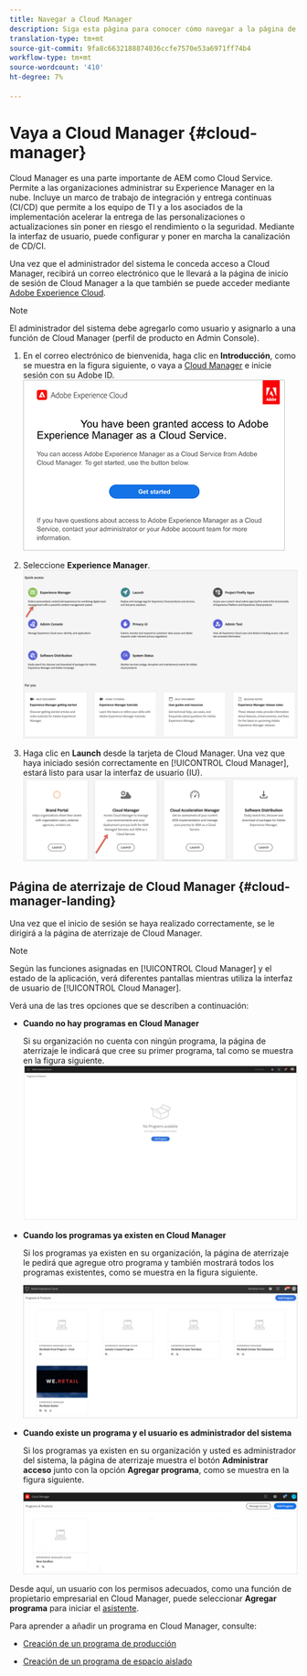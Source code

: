 ```yaml
---
title: Navegar a Cloud Manager
description: Siga esta página para conocer cómo navegar a la página de aterrizaje de Cloud Manager
translation-type: tm+mt
source-git-commit: 9fa8c6632188874036ccfe7570e53a6971ff74b4
workflow-type: tm+mt
source-wordcount: '410'
ht-degree: 7%

---
```



# Vaya a Cloud Manager {#cloud-manager}

Cloud Manager es una parte importante de AEM como Cloud Service. Permite a las organizaciones administrar su Experience Manager en la nube. Incluye un marco de trabajo de integración y entrega continuas (CI/CD) que permite a los equipo de TI y a los asociados de la implementación acelerar la entrega de las personalizaciones o actualizaciones sin poner en riesgo el rendimiento o la seguridad. Mediante la interfaz de usuario, puede configurar y poner en marcha la canalización de CD/CI.

Una vez que el administrador del sistema le conceda acceso a Cloud Manager, recibirá un correo electrónico que le llevará a la página de inicio de sesión de Cloud Manager a la que también se puede acceder mediante [Adobe Experience Cloud](https://my.cloudmanager.adobe.com/).

>[!NOTE]
>El administrador del sistema debe agregarlo como usuario y asignarlo a una función de Cloud Manager (perfil de producto en Admin Console).

1. En el correo electrónico de bienvenida, haga clic en **Introducción**, como se muestra en la figura siguiente, o vaya a [Cloud Manager](https://experience.adobe.com) e inicie sesión con su Adobe ID.\
   ![](/help/onboarding/what-is-required/assets/get-started-email.png)

1. Seleccione **Experience Manager**.
   ![](/help/onboarding/getting-access-to-aem-in-cloud/assets/landing-page1.png)

1. Haga clic en **Launch** desde la tarjeta de Cloud Manager.
Una vez que haya iniciado sesión correctamente en [!UICONTROL Cloud Manager], estará listo para usar la interfaz de usuario (IU).
   ![](/help/onboarding/getting-access-to-aem-in-cloud/assets/landing-page2.png)


## Página de aterrizaje de Cloud Manager {#cloud-manager-landing}

Una vez que el inicio de sesión se haya realizado correctamente, se le dirigirá a la página de aterrizaje de Cloud Manager.

>[!NOTE]
>Según las funciones asignadas en [!UICONTROL Cloud Manager] y el estado de la aplicación, verá diferentes pantallas mientras utiliza la interfaz de usuario de [!UICONTROL Cloud Manager].

Verá una de las tres opciones que se describen a continuación:

* **Cuando no hay programas en Cloud Manager**

   Si su organización no cuenta con ningún programa, la página de aterrizaje le indicará que cree su primer programa, tal como se muestra en la figura siguiente.
   ![](/help/onboarding/getting-access-to-aem-in-cloud/assets/first_timelogin0.png)

* **Cuando los programas ya existen en Cloud Manager**

   Si los programas ya existen en su organización, la página de aterrizaje le pedirá que agregue otro programa y también mostrará todos los programas existentes, como se muestra en la figura siguiente.

   ![](/help/onboarding/getting-access-to-aem-in-cloud/assets/first_timelogin1.png)

* **Cuando existe un programa y el usuario es administrador del sistema**

   Si los programas ya existen en su organización y usted es administrador del sistema, la página de aterrizaje muestra el botón **Administrar acceso** junto con la opción **Agregar programa**, como se muestra en la figura siguiente.

   ![](/help/onboarding/getting-access-to-aem-in-cloud/assets/admin-console-4.png)

Desde aquí, un usuario con los permisos adecuados, como una función de propietario empresarial en Cloud Manager, puede seleccionar **Agregar programa** para iniciar el [asistente](/help/onboarding/getting-access-to-aem-in-cloud/using-the-wizard.md).

Para aprender a añadir un programa en Cloud Manager, consulte:

* [Creación de un programa de producción](/help/onboarding/getting-access-to-aem-in-cloud/creating-production-program.md)

* [Creación de un programa de espacio aislado](/help/onboarding/getting-access-to-aem-in-cloud/creating-sandbox-program.md)